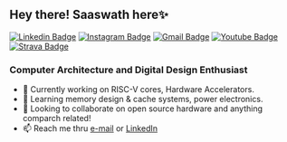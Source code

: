 ## Hey there! Saaswath here✨

[![Linkedin Badge](https://img.shields.io/badge/-lnsaaswath-blue?style=flat-square&logo=Linkedin&logoColor=white&link=https://www.linkedin.com/in/lnsaaswath/)](https://www.linkedin.com/in/lnsaaswath/)
[![Instagram Badge](https://img.shields.io/badge/-____infini8____-e4405f?style=flat-square&logo=instagram&logoColor=white&link=https://instagram.com/__infini8__/)](https://instagram.com/__infini8__)
[![Gmail Badge](https://img.shields.io/badge/-saas13101@gmail.com-c14438?style=flat-square&logo=Gmail&logoColor=white&link=mailto:saas13101@gmail.com)](mailto:saas13101@gmail.com)
[![Youtube Badge](https://img.shields.io/badge/-infinite-darkred?style=flat-square&logo=youtube&logoColor=white&link=https://www.youtube.com/channel/UCww6t8K24fyw58qHFkQxBcg)](https://www.youtube.com/channel/UCww6t8K24fyw58qHFkQxBcg)
[![Strava Badge](https://img.shields.io/badge/-%F0%9F%87%AE%F0%9F%87%B3L%20N%20Saaswath-FC4C02?style=flat-square&logo=strava&logoColor=white&link=https://www.strava.com/athletes/saaswath/)](https://www.strava.com/athletes/saaswath)


### Computer Architecture and Digital Design Enthusiast

- 🔭 Currently working on RISC-V cores, Hardware Accelerators.
- 🌱 Learning memory design & cache systems, power electronics.
- 👯 Looking to collaborate on open source hardware and anything comparch related!
- 📫 Reach me thru [e-mail](mailto:saas13101@gmail.com) or [LinkedIn](https://www.linkedin.com/in/lnsaaswath/)


<!--
**infini8-13/infini8-13** is a ✨ _special_ ✨ repository because its `README.md` (this file) appears on your GitHub profile.

- 🔭 Currently working on Hardware Acceleration of Cryptographic Applications 
- 🌱 Learning memory design and cache systems
- 👯 I’m looking to collaborate on open source hardware and anything comparch related
- 🤔 I’m looking for help with ...
- 💬 Ask me about 
- 📫 Reach me at 
-->
